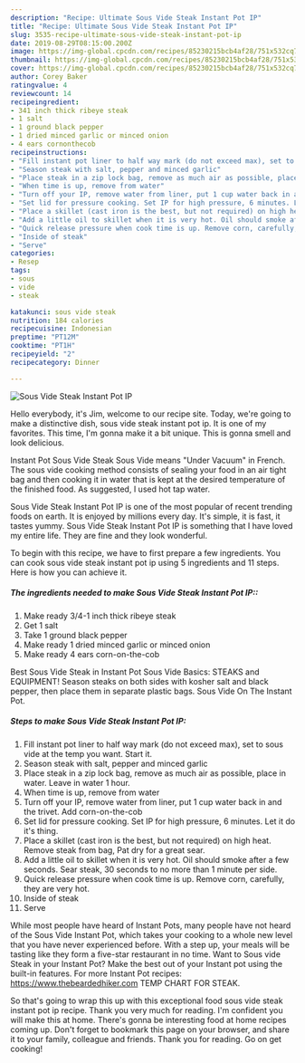 ```yaml
---
description: "Recipe: Ultimate Sous Vide Steak Instant Pot IP"
title: "Recipe: Ultimate Sous Vide Steak Instant Pot IP"
slug: 3535-recipe-ultimate-sous-vide-steak-instant-pot-ip
date: 2019-08-29T08:15:00.200Z
image: https://img-global.cpcdn.com/recipes/85230215bcb4af28/751x532cq70/sous-vide-steak-instant-pot-ip-recipe-main-photo.jpg
thumbnail: https://img-global.cpcdn.com/recipes/85230215bcb4af28/751x532cq70/sous-vide-steak-instant-pot-ip-recipe-main-photo.jpg
cover: https://img-global.cpcdn.com/recipes/85230215bcb4af28/751x532cq70/sous-vide-steak-instant-pot-ip-recipe-main-photo.jpg
author: Corey Baker
ratingvalue: 4
reviewcount: 14
recipeingredient:
- 341 inch thick ribeye steak
- 1 salt
- 1 ground black pepper
- 1 dried minced garlic or minced onion
- 4 ears cornonthecob
recipeinstructions:
- "Fill instant pot liner to half way mark (do not exceed max), set to sous vide at the temp you want. Start it."
- "Season steak with salt, pepper and minced garlic"
- "Place steak in a zip lock bag, remove as much air as possible, place in water. Leave in water 1 hour."
- "When time is up, remove from water"
- "Turn off your IP, remove water from liner, put 1 cup water back in and the trivet. Add corn-on-the-cob"
- "Set lid for pressure cooking. Set IP for high pressure, 6 minutes. Let it do it&#39;s thing."
- "Place a skillet (cast iron is the best, but not required) on high heat. Remove steak from bag, Pat dry for a great sear."
- "Add a little oil to skillet when it is very hot. Oil should smoke after a few seconds. Sear steak, 30 seconds to no more than 1 minute per side."
- "Quick release pressure when cook time is up. Remove corn, carefully, they are very hot."
- "Inside of steak"
- "Serve"
categories:
- Resep
tags:
- sous
- vide
- steak

katakunci: sous vide steak
nutrition: 184 calories
recipecuisine: Indonesian
preptime: "PT12M"
cooktime: "PT1H"
recipeyield: "2"
recipecategory: Dinner

---
```



![Sous Vide Steak Instant Pot IP](https://img-global.cpcdn.com/recipes/85230215bcb4af28/751x532cq70/sous-vide-steak-instant-pot-ip-recipe-main-photo.jpg)

Hello everybody, it's Jim, welcome to our recipe site. Today, we're going to make a distinctive dish, sous vide steak instant pot ip. It is one of my favorites. This time, I'm gonna make it a bit unique. This is gonna smell and look delicious.

Instant Pot Sous Vide Steak Sous Vide means &#34;Under Vacuum&#34; in French. The sous vide cooking method consists of sealing your food in an air tight bag and then cooking it in water that is kept at the desired temperature of the finished food. As suggested, I used hot tap water.

Sous Vide Steak Instant Pot IP is one of the most popular of recent trending foods on earth. It is enjoyed by millions every day. It's simple, it is fast, it tastes yummy. Sous Vide Steak Instant Pot IP is something that I have loved my entire life. They are fine and they look wonderful.


To begin with this recipe, we have to first prepare a few ingredients. You can cook sous vide steak instant pot ip using 5 ingredients and 11 steps. Here is how you can achieve it.

##### The ingredients needed to make Sous Vide Steak Instant Pot IP::

1. Make ready 3/4-1 inch thick ribeye steak
1. Get 1 salt
1. Take 1 ground black pepper
1. Make ready 1 dried minced garlic or minced onion
1. Make ready 4 ears corn-on-the-cob


Best Sous Vide Steak in Instant Pot Sous Vide Basics: STEAKS and EQUIPMENT! Season steaks on both sides with kosher salt and black pepper, then place them in separate plastic bags. Sous Vide On The Instant Pot. 

##### Steps to make Sous Vide Steak Instant Pot IP:

1. Fill instant pot liner to half way mark (do not exceed max), set to sous vide at the temp you want. Start it.
1. Season steak with salt, pepper and minced garlic
1. Place steak in a zip lock bag, remove as much air as possible, place in water. Leave in water 1 hour.
1. When time is up, remove from water
1. Turn off your IP, remove water from liner, put 1 cup water back in and the trivet. Add corn-on-the-cob
1. Set lid for pressure cooking. Set IP for high pressure, 6 minutes. Let it do it&#39;s thing.
1. Place a skillet (cast iron is the best, but not required) on high heat. Remove steak from bag, Pat dry for a great sear.
1. Add a little oil to skillet when it is very hot. Oil should smoke after a few seconds. Sear steak, 30 seconds to no more than 1 minute per side.
1. Quick release pressure when cook time is up. Remove corn, carefully, they are very hot.
1. Inside of steak
1. Serve


While most people have heard of Instant Pots, many people have not heard of the Sous Vide Instant Pot, which takes your cooking to a whole new level that you have never experienced before. With a step up, your meals will be tasting like they form a five-star restaurant in no time. Want to Sous vide Steak in your Instant Pot? Make the best out of your Instant pot using the built-in features. For more Instant Pot recipes: https://www.thebeardedhiker.com TEMP CHART FOR STEAK. 

So that's going to wrap this up with this exceptional food sous vide steak instant pot ip recipe. Thank you very much for reading. I'm confident you will make this at home. There's gonna be interesting food at home recipes coming up. Don't forget to bookmark this page on your browser, and share it to your family, colleague and friends. Thank you for reading. Go on get cooking!
